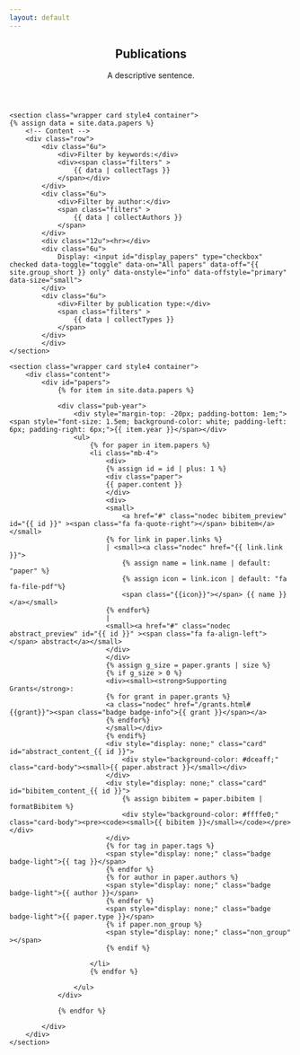 ```yaml
---
layout: default
---
```

<script src="/js/publications.js" type="text/javascript" charset="utf-8"></script>
<style>
.paper-title{
	font-weight: 500;
}
.paper {
	font-size: 11pt;
	line-height: 1.4;
}
</style>
<!-- Main -->
<article id="main">

<header class="major container" markdown="1">

## Publications
A descriptive sentence.

</header>

	<section class="wrapper card style4 container">
	{% assign data = site.data.papers %}
		<!-- Content -->
		<div class="row">
			<div class="6u">
				<div>Filter by keywords:</div>
				<div><span class="filters" >
					{{ data | collectTags }}
				</span></div>
			</div>
			<div class="6u">
				<div>Filter by author:</div>
				<span class="filters" >
					{{ data | collectAuthors }}
				</span>
			</div>
			<div class="12u"><hr></div>
			<div class="6u">
				Display: <input id="display_papers" type="checkbox" checked data-toggle="toggle" data-on="All papers" data-off="{{ site.group_short }} only" data-onstyle="info" data-offstyle="primary" data-size="small">
		 	</div>
			<div class="6u">
				<div>Filter by publication type:</div>
				<span class="filters" >
					{{ data | collectTypes }}
				</span>
			</div>
			</div>
	</section>

	<section class="wrapper card style4 container">
		<div class="content">
			<div id="papers">
				{% for item in site.data.papers %}

				<div class="pub-year">
					<div style="margin-top: -20px; padding-bottom: 1em;"><span style="font-size: 1.5em; background-color: white; padding-left: 6px; padding-right: 6px;">{{ item.year }}</span></div>
					<ul>
						{% for paper in item.papers %}
						<li class="mb-4">
							<div>
							{% assign id = id | plus: 1 %}
							<div class="paper">
							{{ paper.content }}
							</div>
							<div>
							<small>
								<a href="#" class="nodec bibitem_preview" id="{{ id }}" ><span class="fa fa-quote-right"></span> bibitem</a></small>
							{% for link in paper.links %}
							| <small><a class="nodec" href="{{ link.link }}">
								{% assign name = link.name | default: "paper" %}
								{% assign icon = link.icon | default: "fa fa-file-pdf"%}
								<span class="{{icon}}"></span> {{ name }}</a></small>
							{% endfor%}
							| 
							<small><a href="#" class="nodec abstract_preview" id="{{ id }}" ><span class="fa fa-align-left"></span> abstract</a></small>
							</div>
							</div>
							{% assign g_size = paper.grants | size %}
							{% if g_size > 0 %}
							<div><small><strong>Supporting Grants</strong>: 
							{% for grant in paper.grants %}
							<a class="nodec" href="/grants.html#{{grant}}"><span class="badge badge-info">{{ grant }}</span></a>
							{% endfor%}
							</small></div>
							{% endif%}
							<div style="display: none;" class="card" id="abstract_content_{{ id }}">
								<div style="background-color: #dceaff;" class="card-body"><small>{{ paper.abstract }}</small></div>
							</div>
							<div style="display: none;" class="card" id="bibitem_content_{{ id }}">
								{% assign bibitem = paper.bibitem | formatBibitem %}
								<div style="background-color: #ffffe0;" class="card-body"><pre><code><small>{{ bibitem }}</small></code></pre></div>
							</div>
							{% for tag in paper.tags %}
							<span style="display: none;" class="badge badge-light">{{ tag }}</span>
							{% endfor %}
							{% for author in paper.authors %}
							<span style="display: none;" class="badge badge-light">{{ author }}</span>
							{% endfor %}
							<span style="display: none;" class="badge badge-light">{{ paper.type }}</span>
							{% if paper.non_group %}
							<span style="display: none;" class="non_group" ></span>
							{% endif %}
							
						</li>
						{% endfor %}

					</ul>
				</div>

				{% endfor %}

			</div>
		</div>
	</section>
</article>